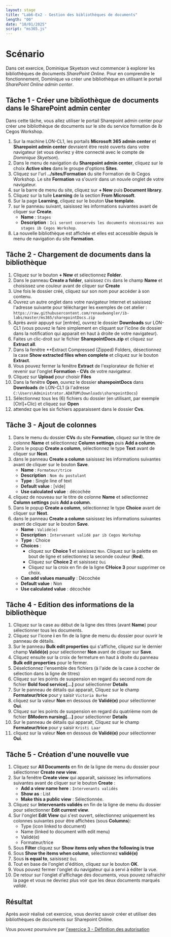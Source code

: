 ```yaml
---
layout: stage
title: "Lab6-Ex2 - Gestion des bibliothèques de documents"
length: "00"
date: "10/01/2025"
script: "ms365.js"
---
```

# Scénario
Dans cet exercice, Dominique Skyetson veut commencer à explorer les bibliothèques de documents *SharePoint Online*. Pour en comprendre le fonctionnement, Dominique va créer une bibliothèque en utilisant le portail *SharePoint Online admin center*.

## Tâche 1 - Créer une bibliothèque de documents dans le SharePoint admin center
Dans cette tâche, vous allez utiliser le portail Sharepoint admin center pour créer une bibliothèque de documents sur le site du service formation de ib Cegos Workshop.
1. Sur la machine LON-CL1, les portails **Microsoft 365 admin center** et **Sharepoint admin center** devraient être resté ouverts dans votre navigateur (et vous devriez y être connecté avec le compte de *Dominique Skyetson*).
1. Dans le menu de navigation du **Sharepoint admin center**, cliquez sur le choix **Active sites** dans le groupe d'options **Sites**.
1. Cliquez sur l'url **../sites/Formation** du site Formation de ib Cegos Workshop. Le site **Formation** va s'ouvrir dans un nouvle onglet de votre navigateur.
1. sur la barre de menu du site, cliquez sur **+ New** puis **Document library**.
1. Cliquez sur la tuile **Learning** de la section **From Microsoft**.
1. Sur la page **Learning**, cliquez sur le bouton **Use template**.
1. sur le panneau suivant, saisissez les informations suivantes avant de cliquer sur **Create**.
	- **Name** : ```Stages```
	- **Description** : ```Ici seront conservés les documents nécessaires aux stages ib Cegos Workshop```.
1. La nouvelle bibliothèque est affichée et elles est accessible depuis le menu de navigation du site **Formation**.

## Tâche 2 - Chargement de documents dans la bibliothèque
1. Cliquez sur le bouton **+ New** et sélectionnez **Folder**.
1. Dans le panneau **Create a folder**, saisissez ```CVs``` dans le champ **Name** et choisissez une couleur avant de cliquer sur **Create**
1. Une fois le dossier créé, cliquez sur son nom pour accéder à son contenu.
1. Ouvrez un autre onglet dans votre navigateur Internet et saisissez l'adresse suivante pour télécharger les exemples de cet atelier :
```https://raw.githubusercontent.com/renaudwangler/ib-labs/master/ms365/sharepointDocs.zip```
1. Après avoir appuyé sur [entrée], ouvrez le dossier **Downloads** sur LON-CL1 (vous pouvez le faire simplement en cliquant sur l'icône de dossier dans la notification qui apparait en haut à droite de votre navigateur).
1. Faites un clic-droit sur le fichier **SharepointDocs.zip** et cliquez sur **Extract all**.
1. Dans la fenêtre **Extract Compressed (Zipped) Folders, désectionnez la case **Show extracted files when complete** et cliquez sur le bouton **Extract**.
1. Vous pouvez fermer la fenêtre **Extract** de l'explorateur de fichier et revenir sur l'onglet **Formation - CVs** de votre navigateur.
1. Cliquez sur **Upload** pour choisir **Files**
1. Dans la fenêtre **Open**, ouvrez le dossier **sharepointDocs** dans **Downloads** de LON-CL1 (à l'adresse ```C:\Users\Administrator.ADATUM\Downloads\sharepointDocs```)
1. Sélectionnez tous les (6) fichiers du dossier (en utilisant, par exemple [Ctrl]+Clic) et cliquez sur **Open**
1. attendez que les six fichiers apparaissent dans le dossier **Cvs**.

## Tâche 3 - Ajout de colonnes
1. Dans le menu du dossier **CVs** du site **Formation**, cliquez sur le titre de colonne **Name** et sélectionnez **Column settings** puis **Add a column**.
1. Dans le popup **Create a column**, sélectionnez le type **Text** avant de cliquer sur **Next**.
1. dans le panneau **Create a column** saisissez les informations suivantes avant de cliquer sur le bouton **Save**.
	- **Name** : ```Formateur/trice```
	- **Description** : ```Nom du postulant```
	- **Type** : Single line of text
	- **Default value** : [vide]
	- **Use calculated value** : décochée
1. cliquez de nouveau sur le titre de colonne **Name** et sélectionnez **Column settings** puis **Add a column**.
1. Dans le popup **Create a column**, sélectionnez le type **Choice** avant de cliquer sur **Next**.
1. dans le panneau **Create a column** saisissez les informations suivantes avant de cliquer sur le bouton **Save**.
	- **Name** : ```Validé(e)```
	- **Description** : ```Intervenant validé par ib Cegos Workshop```
	- **Type** : Choice
	- **Choices** :
		- cliquez sur **Choice 1** et saisissez ```Non```. Cliquez sur la palette en bout de ligne et sélectionnez la seconde couleur (**Red**).
		- Cliquez sur **Choice 2** et saisissez ```Oui```
		- Cliquez sur la croix en fin de la ligne **CHoice 3** pour supprimer ce choix.
	- **Can add values manually** : Décochée
	- **Default value** : Non
	- **Use calculated value** : décochée

## Tâche 4 - Edition des informations de la bibliothèque
1. Cliquez sur la case au début de la ligne des titres (avant **Name**) pour sélectionner tous les documents.
1. Cliquez sur l'icone **i** en fin de la ligne de menu du dossier pour ouvrir le panneau de détails.
1. Sur le panneau **Bulk edit properties** qui s'affiche, cliquez sur le dernier champ **Validé(e)** pour sélectionner **Non** avant de cliquer sur **Save**.
1. Cliquez ensuite sur la croix de fermeture en haut à droite du panneau **Bulk edit properties** pour le fermer.
1. Déselctionnez l'ensemble des fichiers (à l'aide de la case à cocher de sélection dans la ligne de titres)
1. Cliquez sur les points de suspension en regard du second nom de fichier **Bold food service[...]** pour sélectionner **Details**
1. Sur le panneau de détails qui apparait, Cliquez sur le champ **Formateur/trice** pour y saisir ```Victoria Burke```
1. cliquez sur la valeur **Non** en dessous de **Validé(e)** pour sélectionner **Oui**.
1. Cliquez sur les points de suspension en regard du quatrième nom de fichier **BModern nursing[...]** pour sélectionner **Details**
1. Sur le panneau de détails qui apparait, Cliquez sur le champ **Formateur/trice** pour y saisir ```Kristi Laar```
1. cliquez sur la valeur **Non** en dessous de **Validé(e)** pour sélectionner **Oui**.

## Tâche 5 - Création d'une nouvelle vue
1. Cliquez sur **All Documents** en fin de la ligne de menu du dossier pour sélectionner **Create new view**.
1. Sur la fenêtre **Create view** qui apparaît, saisissez les informations suivantes avant de cliquer sur le bouton **Create** :
	- **Add a view name here** : ```Intervenants validés```
	- **Show as** : List
	- **Make this a public view** : Sélectionnée.
1. Cliquez sur **Intervenants validés** en fin de la ligne de menu du dossier pour sélectionner **Edit current view**.
1. Sur l'onglet **Edit View** qui s'est ouvert, sélectionnez uniquement les colonnes suivantes pour être affichées (sous **Columns**):
	- Type (icon linked to document)
	- Name (linked to document with edit menu)
	- Validé(e)
	- Formateur/trice
1. Sous **Filter** cliquez sur **Show items only when the following is true**
1. Sous **Show the items when column**, sélectionnez **validé(e)**
1. Sous **is equal to**, saisissez ```Oui```
1. Tout en base de l'onglet d'édition, cliquez sur le bouton **OK**.
1. Vous pouvez fermer l'onglet du navigateur qui a servi à éditer la vue.
1. De retour sur l'onglet d'affichage des documents, vous pouvez rafraichir la page et vous ne devriez plus voir que les deux documents marqués *validé*.

## Résultat
Après avoir réalisé cet exercice, vous devriez savoir créer et utiliser des bibliothèques de documents sur Sharepoint Online.

Vous pouvez poursuivre par [l'exercice 3 - Définition des autorisation](lab6e3)